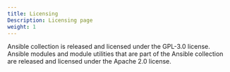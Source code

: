 ```yaml
---
title: Licensing
Description: Licensing page
weight: 1
---
```


Ansible collection is released and licensed under the GPL-3.0 license. Ansible modules and module utilities that are part of the Ansible collection are released and licensed under the Apache 2.0 license.
